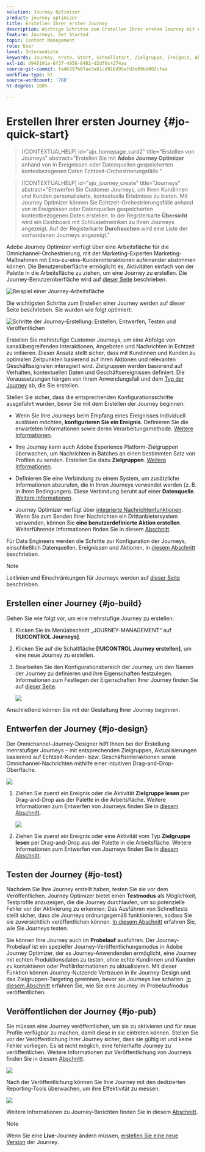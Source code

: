 ```yaml
---
solution: Journey Optimizer
product: journey optimizer
title: Erstellen Ihrer ersten Journey
description: Wichtige Schritte zum Erstellen Ihrer ersten Journey mit Adobe Journey Optimizer
feature: Journeys, Get Started
topic: Content Management
role: User
level: Intermediate
keywords: Journey, erste, Start, Schnellstart, Zielgruppe, Ereignis, Aktion
exl-id: d940191e-8f37-4956-8482-d2df0c4274aa
source-git-commit: fa46397b87ae3a81cd016d95afd3e09bb002cfaa
workflow-type: ht
source-wordcount: '768'
ht-degree: 100%

---
```


# Erstellen Ihrer ersten Journey {#jo-quick-start}

>[!CONTEXTUALHELP]
>id="ajo_homepage_card2"
>title="Erstellen von Journeys"
>abstract="Erstellen Sie mit **Adobe Journey Optimizer** anhand von in Ereignissen oder Datenquellen gespeicherten kontexbezogenen Daten Echtzeit-Orchestrierungsfälle."

>[!CONTEXTUALHELP]
>id="ajo_journey_create"
>title="Journeys"
>abstract="Entwerfen Sie Customer Journeys, um Ihren Kundinnen und Kunden personalisierte, kontextuelle Erlebnisse zu bieten. Mit Journey Optimizer können Sie Echtzeit-Orchestrierungsfälle anhand von in Ereignissen oder Datenquellen gespeicherten kontextbezogenen Daten erstellen. In der Registerkarte **Übersicht** wird ein Dashboard mit Schlüsselmetriken zu Ihren Journeys angezeigt. Auf der Registerkarte **Durchsuchen** wird eine Liste der vorhandenen Journeys angezeigt."

Adobe Journey Optimizer verfügt über eine Arbeitsfläche für die Omnichannel-Orchestrierung, mit der Marketing-Experten Marketing-Maßnahmen mit Eins-zu-eins-Kundeninteraktionen aufeinander abstimmen können. Die Benutzeroberfläche ermöglicht es, Aktivitäten einfach von der Palette in die Arbeitsfläche zu ziehen, um eine Journey zu erstellen. Die Journey-Benutzeroberfläche wird auf [dieser Seite](journey-ui.md) beschrieben.

![Beispiel einer Journey-Arbeitsfläche](assets/journey38.png)


Die wichtigsten Schritte zum Erstellen einer Journey werden auf dieser Seite beschrieben. Sie wurden wie folgt optimiert:

![Schritte der Journey-Erstellung: Erstellen, Entwerfen, Testen und Veröffentlichen](assets/journey-creation-process.png)


Erstellen Sie mehrstufige Customer Journeys, um eine Abfolge von kanalübergreifenden Interaktionen, Angeboten und Nachrichten in Echtzeit zu initiieren. Dieser Ansatz stellt sicher, dass mit Kundinnen und Kunden zu optimalen Zeitpunkten basierend auf ihren Aktionen und relevanten Geschäftssignalen interagiert wird. Zielgruppen werden basierend auf Verhalten, kontextuellen Daten und Geschäftsereignissen definiert. Die Voraussetzungen hängen von Ihrem Anwendungsfall und dem [Typ der Journey](entry-management.md#types-of-journeys) ab, die Sie erstellen.

Stellen Sie sicher, dass die entsprechenden Konfigurationsschritte ausgeführt wurden, bevor Sie mit dem Erstellen der Journey beginnen:

* Wenn Sie Ihre Journeys beim Empfang eines Ereignisses individuell auslösen möchten, **konfigurieren Sie ein Ereignis**. Definieren Sie die erwarteten Informationen sowie deren Verarbeitungsmethode. [Weitere Informationen](../event/about-events.md).

<!--   ![](assets/jo-event7bis.png)  -->

* Ihre Journey kann auch Adobe Experience Platform-Zielgruppen überwachen, um Nachrichten in Batches an einen bestimmten Satz von Profilen zu senden. Erstellen Sie dazu **Zielgruppen**. [Weitere Informationen](../audience/about-audiences.md).

<!--   ![](assets/segment2.png)  -->

* Definieren Sie eine Verbindung zu einem System, um zusätzliche Informationen abzurufen, die in Ihren Journeys verwendet werden (z. B. in Ihren Bedingungen). Diese Verbindung beruht auf einer **Datenquelle**. [Weitere Informationen](../datasource/about-data-sources.md).

<!--   ![](assets/jo-datasource.png)  -->

* Journey Optimizer verfügt über [integrierte Nachrichtenfunktionen](../building-journeys/journeys-message.md). Wenn Sie zum Senden Ihrer Nachrichten ein Drittanbietersystem verwenden, können Sie **eine benutzerdefinierte Aktion erstellen**. Weiterführende Informationen finden Sie in diesem [Abschnitt](../action/action.md).

<!--    ![](assets/custom2.png)  -->


Für Data Engineers werden die Schritte zur Konfiguration der Journeys, einschließlich Datenquellen, Ereignissen und Aktionen, in [diesem Abschnitt](../configuration/about-data-sources-events-actions.md) beschrieben.


>[!NOTE]
>
>Leitlinien und Einschränkungen für Journeys werden auf [dieser Seite](../start/guardrails.md) beschrieben.

## Erstellen einer Journey {#jo-build}

Gehen Sie wie folgt vor, um eine mehrstufige Journey zu erstellen:

1. Klicken Sie im Menüabschnitt „JOURNEY-MANAGEMENT“ auf **[!UICONTROL Journeys]**.

1. Klicken Sie auf die Schaltfläche **[!UICONTROL Journey erstellen]**, um eine neue Journey zu erstellen.

1. Bearbeiten Sie den Konfigurationsbereich der Journey, um den Namen der Journey zu definieren und ihre Eigenschaften festzulegen. Informationen zum Festlegen der Eigenschaften Ihrer Journey finden Sie auf [dieser Seite](journey-properties.md).

   ![](assets/jo-properties.png)

Anschließend können Sie mit der Gestaltung Ihrer Journey beginnen.

## Entwerfen der Journey {#jo-design}

Der Omnichannel-Journey-Designer hilft Ihnen bei der Erstellung mehrstufiger Journeys – mit entsprechenden Zielgruppen, Aktualisierungen basierend auf Echtzeit-Kunden- bzw. Geschäftsinteraktionen sowie Omnichannel-Nachrichten mithilfe einer intuitiven Drag-and-Drop-Oberfläche.

![](assets/journey38.png)

1. Ziehen Sie zuerst ein Ereignis oder die Aktivität **Zielgruppe lesen** per Drag-and-Drop aus der Palette in die Arbeitsfläche. Weitere Informationen zum Entwerfen von Journeys finden Sie in [diesem Abschnitt](using-the-journey-designer.md).

   ![](assets/read-segment.png)

1. Ziehen Sie zuerst ein Ereignis oder eine Aktivität vom Typ **Zielgruppe lesen** per Drag-and-Drop aus der Palette in die Arbeitsfläche. Weitere Informationen zum Entwerfen von Journeys finden Sie in [diesem Abschnitt](using-the-journey-designer.md).

## Testen der Journey {#jo-test}

Nachdem Sie Ihre Journey erstellt haben, testen Sie sie vor dem Veröffentlichen. Journey Optimizer bietet einen **Testmodus** als Möglichkeit, Testprofile anzuzeigen, die die Journey durchlaufen, um so potenzielle Fehler vor der Aktivierung zu erkennen. Das Ausführen von Schnelltests stellt sicher, dass die Journeys ordnungsgemäß funktionieren, sodass Sie sie zuversichtlich veröffentlichen können. [In diesem Abschnitt](testing-the-journey.md) erfahren Sie, wie Sie Journeys testen.

Sie können Ihre Journey auch im **Probelauf** ausführen. Der Journey-Probelauf ist ein spezieller Journey-Veröffentlichungsmodus in Adobe Journey Optimizer, der es Journey-Anwendenden ermöglicht, eine Journey mit echten Produktionsdaten zu testen, ohne echte Kundinnen und Kunden zu kontaktieren oder Profilinformationen zu aktualisieren. Mit dieser Funktion können Journey-Nutzende Vertrauen in ihr Journey-Design und das Zielgruppen-Targeting gewinnen, bevor sie Journeys live schalten. [In diesem Abschnitt](journey-dry-run.md) erfahren Sie, wie Sie eine Journey im Probelaufmodus veröffentlichen.

## Veröffentlichen der Journey {#jo-pub}

Sie müssen eine Journey veröffentlichen, um sie zu aktivieren und für neue Profile verfügbar zu machen, damit diese in sie eintreten können. Stellen Sie vor der Veröffentlichung Ihrer Journey sicher, dass sie gültig ist und keine Fehler vorliegen. Es ist nicht möglich, eine fehlerhafte Journey zu veröffentlichen. Weitere Informationen zur Veröffentlichung von Journeys finden Sie in diesem [Abschnitt](publishing-the-journey.md).

![](assets/jo-journeyuc2_32bis.png)

Nach der Veröffentlichung können Sie Ihre Journey mit den dedizierten Reporting-Tools überwachen, um ihre Effektivität zu messen.

![](assets/jo-dynamic_report_journey_12.png)

Weitere Informationen zu Journey-Berichten finden Sie in diesem [Abschnitt](../reports/live-report.md).

>[!NOTE]
>
>Wenn Sie eine **Live**-Journey ändern müssen, [erstellen Sie eine neue Version](journey-ui.md#journey-versions) der Journey.
